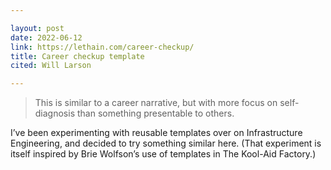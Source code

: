 ```yaml
---

layout: post
date: 2022-06-12
link: https://lethain.com/career-checkup/
title: Career checkup template
cited: Will Larson

---
```


>  This is similar to a career narrative, but with more focus on self-diagnosis than something presentable to others.

I’ve been experimenting with reusable templates over on Infrastructure Engineering, and decided to try something similar here. (That experiment is itself inspired by Brie Wolfson’s use of templates in The Kool-Aid Factory.)